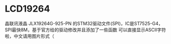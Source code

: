 # LCD19264
晶联讯液晶 JLX19264G-925-PN 的STM32驱动文件(SPI)，IC是ST7525-G4，SPI最快8M，基于官方给的驱动修改并且添加了一些函数
可以直接显示ASCII字符啦，中文请用图片形式（
